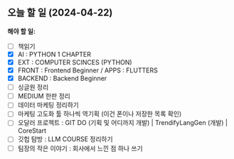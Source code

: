 ## 오늘 할 일 (2024-04-22)

**해야 할 일:**

- [ ] 책읽기
- [x] AI : PYTHON 1 CHAPTER
- [x] EXT : COMPUTER SCINCES (PYTHON)
- [x] FRONT : Frontend Beginner / APPS : FLUTTERS
- [x] BACKEND : Backend Beginner
- [ ] 싱글원 정리
- [ ] MEDIUM 한판 정리
- [ ] 데이터 마케팅 정리하기
- [ ] 마케팅 고도화 툴 하나씩 역기획 (이건 폰이나 저장한 목록 확인)
- [ ] 오달러 프로젝트 : GIT DO (기획 및 어디까지 개발) | TrendifyLangGen (개발) | CoreStart
- [ ] 깃헙 탐방 : LLM COURSE 정리하기
- [ ] 팀장의 작은 이야기 : 회사에서 느낀 점 하나 쓰기
